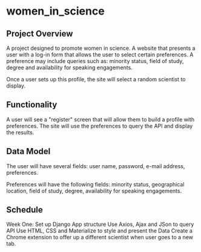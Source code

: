# women_in_science #

## Project Overview ##
A project designed to promote women in science. A website that presents a user with a log-in form that allows the user to select certain preferences. A preference may include queries such as: minority status, field of study, degree and availability for speaking engagements.

Once a user sets up this profile, the site will select a random scientist to display.

## Functionality ##
A user will see a "register" screen that will allow them to build a profile with preferences. The site will use the preferences to query the API and display the results.

## Data Model ##
The user will have several fields: user name, password, e-mail address, preferences.

Preferences will have the following fields: minority status, geographical location, field of study, degree, availability for speaking engagements.

## Schedule ##
Week One:
  Set up Django App structure
  Use Axios, Ajax and JSon to query API
  Use HTML, CSS and Materialize to style and present the Data
  Create a Chrome extension to offer up a different scientist when user goes to a new tab.
